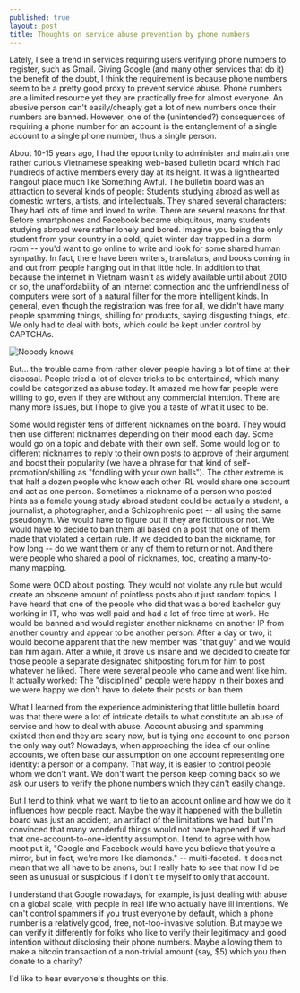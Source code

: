 ```yaml
---
published: true
layout: post
title: Thoughts on service abuse prevention by phone numbers
---
```


Lately, I see a trend in services requiring users verifying phone numbers to register, such as Gmail. Giving Google (and many other services that do it) the benefit of the doubt, I think the requirement is because phone numbers seem to be a pretty good proxy to prevent service abuse. Phone numbers are a limited resource yet they are practically free for almost everyone. An abusive person can't easily/cheaply get a lot of new numbers once their numbers are banned. However, one of the (unintended?) consequences of requiring a phone number for an account is the entanglement of a single account to a single phone number, thus a single person.

About 10-15 years ago, I had the opportunity to administer and maintain one rather curious Vietnamese speaking web-based bulletin board which had hundreds of active members every day at its height. It was a lighthearted hangout place much like Something Awful. The bulletin board was an attraction to several kinds of people: Students studying abroad as well as domestic writers, artists, and intellectuals. They shared several characters: They had lots of time and loved to write. There are several reasons for that. Before smartphones and Facebook became ubiquitous, many students studying abroad were rather lonely and bored. Imagine you being the only student from your country in a cold, quiet winter day trapped in a dorm room -- you'd want to go online to write and look for some shared human sympathy. In fact, there have been writers, translators, and books coming in and out from people hanging out in that little hole. In addition to that, because the internet in Vietnam wasn't as widely available until about 2010 or so, the unaffordability of an internet connection and the unfriendliness of computers were sort of a natural filter for the more intelligent kinds. In general, even though the registration was free for all, we didn't have many people spamming things, shilling for products, saying disgusting things, etc. We only had to deal with bots, which could be kept under control by CAPTCHAs.

![Nobody knows](https://upload.wikimedia.org/wikipedia/en/f/f8/Internet_dog.jpg)

But... the trouble came from rather clever people having a lot of time at their disposal. People tried a lot of clever tricks to be entertained, which many could be categorized as abuse today. It amazed me how far people were willing to go, even if they are without any commercial intention. There are many more issues, but I hope to give you a taste of what it used to be.

Some would register tens of different nicknames on the board. They would then use different nicknames depending on their mood each day. Some would go on a topic and debate with their own self. Some would log on to different nicknames to reply to their own posts to approve of their argument and boost their popularity (we have a phrase for that kind of self-promotion/shilling as "fondling with your own balls"). The other extreme is that half a dozen people who know each other IRL would share one account and act as one person. Sometimes a nickname of a person who posted hints as a female young study abroad student could be actually a student, a journalist, a photographer, and a Schizophrenic poet -- all using the same pseudonym. We would have to figure out if they are fictitious or not. We would have to decide to ban them all based on a post that one of them made that violated a certain rule. If we decided to ban the nickname, for how long -- do we want them or any of them to return or not. And there were people who shared a pool of nicknames, too, creating a many-to-many mapping.

Some were OCD about posting. They would not violate any rule but would create an obscene amount of pointless posts about just random topics. I have heard that one of the people who did that was a bored bachelor guy working in IT, who was well paid and had a lot of free time at work. He would be banned and would register another nickname on another IP from another country and appear to be another person. After a day or two, it would become apparent that the new member was "that guy" and we would ban him again. After a while, it drove us insane and we decided to create for those people a separate designated shitposting forum for him to post whatever he liked. There were several people who came and went like him. It actually worked: The "disciplined" people were happy in their boxes and we were happy we don't have to delete their posts or ban them.

What I learned from the experience administering that little bulletin board was that there were a lot of intricate details to what constitute an abuse of service and how to deal with abuse. Account abusing and spamming existed then and they are scary now, but is tying one account to one person the only way out? Nowadays, when approaching the idea of our online accounts, we often base our assumption on one account representing one identity: a person or a company. That way, it is easier to control people whom we don't want. We don't want the person keep coming back so we ask our users to verify the phone numbers which they can't easily change.

But I tend to think what we want to tie to an account online and how we do it influences how people react. Maybe the way it happened with the bulletin board was just an accident, an artifact of the limitations we had, but I'm convinced that many wonderful things would not have happened if we had that one-account-to-one-identity assumption. I tend to agree with how moot put it, "Google and Facebook would have you believe that you’re a mirror, but in fact, we're more like diamonds." -- multi-faceted. It does not mean that we all have to be anons, but I really hate to see that now I'd be seen as unusual or suspicious if I don't tie myself to only that account.

I understand that Google nowadays, for example, is just dealing with abuse on a global scale, with people in real life who actually have ill intentions. We can't control spammers if you trust everyone by default, which a phone number is a relatively good, free, not-too-invasive solution. But maybe we can verify it differently for folks who like to verify their legitimacy and good intention without disclosing their phone numbers. Maybe allowing them to make a bitcoin transaction of a non-trivial amount (say, $5) which you then donate to a charity?

I'd like to hear everyone's thoughts on this.
